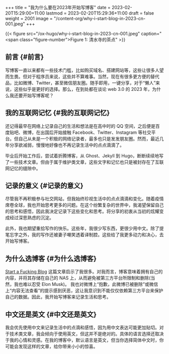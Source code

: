 +++
title = "我为什么要在2023年开始写博客"
date = 2023-02-20T15:29:00+11:00
lastmod = 2023-02-20T15:29:36+11:00
draft = false
weight = 2001
image = "/content-org/why-i-start-blog-in-2023-cn-001.jpeg"
+++

{{< figure src="/ox-hugo/why-i-start-blog-in-2023-cn-001.jpeg" caption="<span class=\"figure-number\">Figure 1: </span>清水寺的茶点" >}}


## 前言 {#前言}

写博客一直以来都有一些技术门槛，比如购买域名、搭建网站等，这些让很多人望而生畏。但对于程序员来说，这些并不算难事。当然，现在有很多更方便的替代品，比如微博、Twitter，甚至微信朋友圈。随手即用，一键分享，对于“懒人”来说，这些似乎是更好的选择。那么，在到处都在谈论 web 3.0 的 2023 年，为什么我还要开始写博客呢？


## 我的互联网记忆 {#我的互联网记忆}

还记得最早在网络上记录自己的生活和想法是在高中时的 QQ 空间，之后便是百度贴吧、微博，在出国后开始接触 Facebook、Twitter、Instagram 等社交平台。但自己从未是一个积极的网络记录者，最多也只是发发朋友圈。然而，最近几年分享欲减弱，慢慢地好像也不再记录生活中的点点滴滴了。

毕业后开始工作后，尝试着折腾博客，从 Ghost、Jekyll 到 Hugo，断断续续地写了一些技术文章。但由于属于维护类文章，这些文字和记忆也只是被封存在了互联网记忆的缝隙中。


## 记录的意义 {#记录的意义}

尽管我不再积极参与社交网站，但我始终珍视生活中的点点滴滴和变化。随着疫情席卷全球，我也开始思考更多的问题。在这个纷繁复杂的世界中，我渴望保留自己的思考和感悟，因此我决定记录下这些变化和思考。将分享的初衷从当初的炫耀变成经过深思熟虑的沉淀。

此外，我也期望重拾写作的快乐。这些年，我很少写东西，更很少用中文。除了提笔忘字之外，我的写作还被妻子嘲笑透着译制腔。这些给了我更多动力和决心，去开始写博客。


## 为什么选博客 {#为什么选博客}

[Start a Fucking Blog](https://startafuckingblog.com/) 这篇文章启示了我很多。对我而言，博客意味着拥有自己的内容，并将其存储在自己的 NAS 上，从而避免被第三方平台所限制和删除(当然，我也难以忍受 Elon Musk)。 我也对微博上“抱歉，此微博已被删除”或微信上“内容无法查看”的提示感到厌恶，这让我意识到不能仅仅依赖第三方平台来保护自己的数据。因此，我开始写博客来记录生活和思考。


## 中文还是英文 {#中文还是英文}

我会优先使用中文来记录生活中的点滴和感悟，因为用中文表达可能更加贴切。对于技术类文章，我会倾向于使用英文，但这并不是绝对的。具体的语言选择还取决于我的心情和灵感。在我的博客中，默认语言是英文，但当你选择简体中文时，你可能会发现这样的文章，给你带来小小的惊喜。

